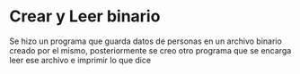 # Crear y Leer binario
Se hizo un programa que guarda datos de personas en un archivo binario creado por el mismo, posteriormente se creo otro programa que se encarga
leer ese archivo e imprimir lo que dice

